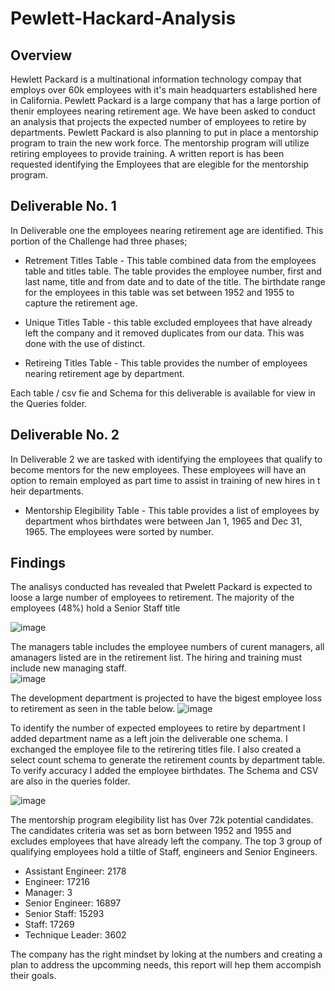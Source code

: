# Pewlett-Hackard-Analysis 
## Overview 
Hewlett Packard is a multinational information technology compay that employs over 60k employees with it's main headquarters established here in California. Pewlett Packard is a large company that has a large portion of thenir employees nearing retirement age. We have been asked to conduct an analysis that projects the expected number of employees to retire by departments. Pewlett Packard is also planning to put in place a mentorship program to train the new work force. The mentorship program will utilize retiring employees to provide training. A written report is has been requested identifying the Employees that are elegible for the mentorship program. 


## Deliverable No. 1 

In Deliverable one the employees nearing retirement age are identified. This portion of the Challenge had three phases; 

* Retrement Titles Table - This table combined data from the employees table and titles table. The table provides the employee number, first and last name, title and from date and to date of the title. The birthdate range for the employees in this table was set between 1952 and 1955 to capture the retirement age. 

* Unique Titles Table - this table excluded employees that have already left the company and it removed duplicates from our data. This was done with the use of distinct. 

* Retireing Titles Table - This table provides the number of employees nearing retirement age by  department.

Each table / csv fie  and Schema for this deliverable is available for view in the Queries folder.

## Deliverable No. 2

In Deliverable 2 we are tasked with identifying the employees that qualify to  become mentors for the new employees. These employees will have an option to remain employed as part time to assist in training of new hires in t heir departments.

* Mentorship Elegibility Table - This table provides a list of employees by department whos birthdates were between Jan 1, 1965 and Dec 31, 1965. The employees were sorted by number. 

## Findings 

The analisys conducted has revealed that Pwelett Packard is expected to loose a large number of employees to retirement. The majority of the employees (48%) hold a  Senior Staff title

![image](https://user-images.githubusercontent.com/104601282/180948215-cbee5d87-a2a1-4828-998d-e0de7afc5a80.png)

The managers table includes the employee numbers of curent managers, all amanagers listed are in the retirement list. The hiring and training must include new managing staff.  
![image](https://user-images.githubusercontent.com/104601282/180947539-a79b3fc0-26c2-46ad-a158-f58884a4ae21.png)

The development department is projected to have the bigest employee loss to retirement as seen in the table below. 
![image](https://user-images.githubusercontent.com/104601282/181076910-724ec862-7289-402c-a9b9-9e6b02b68def.png)


To identify the number of expected employees to retire by department I added department name as a left join the deliverable one schema. I exchanged the employee file to the retirering titles file.  I also created a select count schema to generate the retirement counts by department table. To verify accuracy I added the employee birthdates. The Schema and CSV are also in the queries folder. 

![image](https://user-images.githubusercontent.com/104601282/181073044-92ab3a08-f5b2-42e1-b052-fed99fa9e78a.png)

The mentorship program elegibility list has 0ver 72k potential candidates. The candidates criteria was set as born between 1952 and 1955 and excludes employees that have already left the company. The top 3 group of qualifying employees hold a tiltle of Staff, engineers  and Senior Engineers.

- Assistant Engineer: 2178
- Engineer: 17216
- Manager: 3
- Senior Engineer: 16897
- Senior Staff: 15293
- Staff: 17269
- Technique Leader: 3602

The company has the right mindset by loking at the numbers and creating a plan to address the upcomming needs, this report will hep them accompish their goals.

